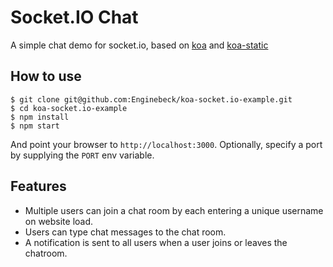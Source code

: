 
# Socket.IO Chat

A simple chat demo for socket.io, based on [koa](https://github.com/koajs/koa) and [koa-static](https://github.com/koajs/static)

## How to use

```
$ git clone git@github.com:Enginebeck/koa-socket.io-example.git
$ cd koa-socket.io-example
$ npm install
$ npm start
```

And point your browser to `http://localhost:3000`. Optionally, specify
a port by supplying the `PORT` env variable.

## Features

- Multiple users can join a chat room by each entering a unique username
on website load.
- Users can type chat messages to the chat room.
- A notification is sent to all users when a user joins or leaves
the chatroom.
